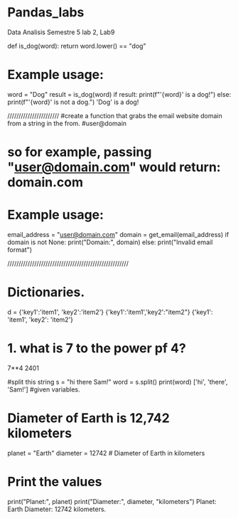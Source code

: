 # Pandas_labs
Data Analisis Semestre 5 lab 2, Lab9

def is_dog(word):
    return word.lower() == "dog"
# Example usage:
word = "Dog"
result = is_dog(word)
if result:
    print(f"'{word}' is a dog!")
else:
    print(f"'{word}' is not a dog.")
'Dog' is a dog!

///////////////////////
#create a function that grabs the email website domain from a string in the from.
#user@domain 
# so for example, passing "user@domain.com" would return: domain.com


# Example usage:
email_address = "user@domain.com"
domain = get_email(email_address)
if domain is not None:
    print("Domain:", domain)
else:
    print("Invalid email format")


//////////////////////////////////////////////////////

# Dictionaries.
d = {'key1':'item1', 'key2':'item2'}
{'key1':'item1','key2':"item2"}
{'key1': 'item1', 'key2': 'item2'}


# 1. what is 7 to the power pf 4?
7**4
2401


#split this string
s = "hi there Sam!"
word = s.split()
print(word)
['hi', 'there', 'Sam!']
#given variables.


# Diameter of Earth is 12,742 kilometers
planet = "Earth"
diameter = 12742  # Diameter of Earth in kilometers
# Print the values
print("Planet:", planet)
print("Diameter:", diameter, "kilometers")
Planet: Earth
Diameter: 12742 kilometers.








